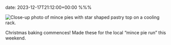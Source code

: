 date: 2023-12-17T21:12:00+00:00
%%%

![Close-up photo of mince pies with star shaped pastry top on a cooling rack.](mince-pies.jpg)

Christmas baking commences! Made these for the local “mince pie run” this weekend.
